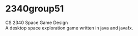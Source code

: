 # 2340group51

CS 2340 Space Game Design  
A desktop space exploration game written in java and javafx.
